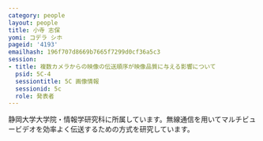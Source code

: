 ```yaml
---
category: people
layout: people
title: 小寺 志保
yomi: コデラ シホ
pageid: '4193'
emailhash: 196f707d8669b7665f7299d0cf36a5c3
session:
- title: 複数カメラからの映像の伝送順序が映像品質に与える影響について
  psid: 5C-4
  sessiontitle: 5C 画像情報
  sessionid: 5c
  role: 発表者
---
```

静岡大学大学院・情報学研究科に所属しています。無線通信を用いてマルチビュービデオを効率よく伝送するための方式を研究しています。